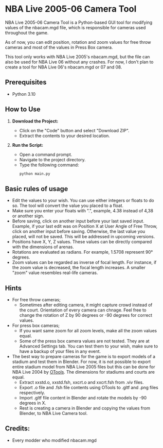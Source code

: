 # NBA Live 2005-06 Camera Tool

NBA Live 2005-06 Camera Tool is a Python-based GUI tool for modifying values of the nbacam.mgd file, which is responsible for cameras used throughout the game.

As of now, you can edit position, rotation and zoom values for free throw cameras and most of the values in Press Box camera.

This tool only works with NBA Live 2005's nbacam.mgd, but the file can also be used for NBA Live 06 without any crashes. For now, I don't plan to create a tool for NBA Live 06's nbacam.mgd or 07 and 08.

## Prerequisites

- Python 3.10

## How to Use

1. **Download the Project:**
   - Click on the "Code" button and select "Download ZIP".
   - Extract the contents to your desired location.

2. **Run the Script:**
   - Open a command prompt.
   - Navigate to the project directory.
   - Type the following command:
     ```bash
     python main.py
     ```

## Basic rules of usage

- Edit the values to your wish. You can use either integers or floats to do so. The tool will convert the value you placed to a float.
- Make sure you enter your floats with ".", example, 4.38 instead of 4,38 or another sign.
- Before saving, click on another input before your last saved input. Example, if your last edit was on Position X at User Angle of Free Throw, click on another input before saving. Otherwise, the last value you placed, will not be saved. This will be addressed in upcoming versions.
- Positions have X, Y, Z values. These values can be directly compared with the dimensions of arenas.
- Rotations are evaluated as radians. For example, 1.5708 represent 90° degrees.
- Zoom values can be regarded as inverse of focal length. For instance, if the zoom value is decreased, the focal length increases. A smaller "zoom" value resembles real-life cameras.

## Hints

- For free throw cameras; 
   - Sometimes after editing camera, it might capture crowd instead of the court. Orientation of every camera can chnage. Feel free to change the rotation of Z by 90 degrees or -90 degrees for correct values.
- For press box cameras;
   - If you want same zoom for all zoom levels, make all the zoom values equal.
   - Some of the press box camera values are not tested. They are at Advanced Settings tab. You can test them to your wish, make sure to have a backup of your files in any event.
- The best way to prepare cameras for the game is to export models of a stadium and test them in Blender. For now, it is not possible to export entire stadium model from NBA Live 2005 files but this can be done for NBA Live 2004 by [OTools](https://bitbucket.org/fifam/otools/src/master/). The dimensions for stadiums and courts are equal.
   - Extract xxstd.o, xxstd.fsh, xxcrt.o and xxcrt.fsh from .viv files.
   - Export .o file and .fsh file contents using OTools to .gltf and .png files respectively.
   - Import .gltf file content in Blender and rotate the models by -90 degrees in X.
   - Rest is creating a camera in Blender and copying the values from Blender, to NBA Live Camera tool.

## Credits:

- Every modder who modified nbacam.mgd
